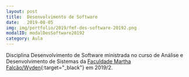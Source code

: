 ```yaml
---
layout: post
title:  Desenvolvimento de Software
date:   2019-08-05
img: img/portfolio/2019/fmf-des-software-20192.png
modalID: modalDesSoftware20192
category: Aula
---
```


Disciplina Desenvolvimento de Software ministrada no curso de Análise e Desenvolvimento de Sistemas da [Faculdade Martha Falcão/Wyden][fmf-wyden]{:target="_black"} em 2019/2.


[fmf-wyden]: https://www.wyden.com.br/fmf
